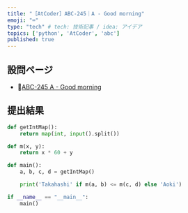 ```yaml
---
title: "［AtCoder］ABC-245｜A - Good morning"
emoji: "⌨️"
type: "tech" # tech: 技術記事 / idea: アイデア
topics: ['python', 'AtCoder', 'abc']
published: true
---
```


## 設問ページ

- 🔗[ABC-245 A - Good morning](https://atcoder.jp/contests/abc245/tasks/abc245_a)

## 提出結果

```python
def getIntMap():
    return map(int, input().split())

def m(x, y):
    return x * 60 + y

def main():
    a, b, c, d = getIntMap()

    print('Takahashi' if m(a, b) <= m(c, d) else 'Aoki')

if __name__ == "__main__":
    main()
```

